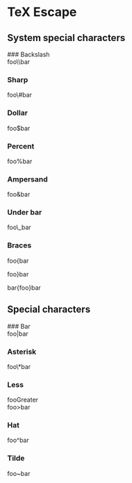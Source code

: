 # TeX Escape
## System special characters
<div id="chsystemspecialcharacters"></div>
### Backslash
<div id="secsystemspecialcharactersbackslash"></div>
foo\\bar

### Sharp
<div id="secsystemspecialcharacterssharp"></div>
foo\#bar

### Dollar
<div id="secsystemspecialcharactersdollar"></div>
foo$bar

### Percent
<div id="secsystemspecialcharacterspercent"></div>
foo%bar

### Ampersand
<div id="secsystemspecialcharactersampersand"></div>
foo&bar

### Under bar
<div id="secsystemspecialcharactersunderbar"></div>
foo\_bar

### Braces
<div id="secsystemspecialcharactersbraces"></div>
foo{bar

foo}bar

bar{foo}bar

## Special characters
<div id="chspecialcharacters"></div>
### Bar
<div id="secspecialcharactersbar"></div>
foo|bar

### Asterisk
<div id="secspecialcharactersasterisk"></div>
foo\*bar

### Less
<div id="secspecialcharactersless"></div>
foo<bar

### Greater
<div id="secspecialcharactersgreater"></div>
foo>bar

### Hat
<div id="secspecialcharactershat"></div>
foo^bar

### Tilde
<div id="secspecialcharacterstilde"></div>
foo~bar

